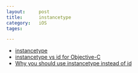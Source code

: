 ```yaml
---
layout: 	post
title:		instancetype
category:	iOS
tages:		

---
```


+	[instancetype](http://nshipster.com/instancetype/)
+	[instancetype vs id for Objective-C](http://www.iwangke.me/2013/01/06/instancetype-vs-id-for-objective-c/)
+	[Why you should use instancetype instead of id](http://tewha.net/2013/02/why-you-should-use-instancetype-instead-of-id/)


